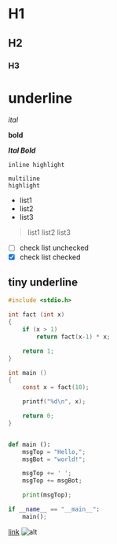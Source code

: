 # H1
## H2
### H3

underline
=========

*ital*

**bold**

***Ital Bold***

`inline highlight`

```
multiline
highlight
```

 - list1
 - list2
 - list3

 > list1
 > list2
 > list3

 - [ ] check list unchecked
 - [x] check list checked

tiny underline
--------------

```C
#include <stdio.h>

int fact (int x)
{
	if (x > 1)
		return fact(x-1) * x;

	return 1;
}

int main ()
{
	const x = fact(10);

	printf("%d\n", x);

	return 0;
}
```

```python

def main ():
	msgTop = "Hello,";
	msgBot = "world!";

	msgTop += ' ';
	msgTop += msgBot;

	print(msgTop);

if __name__ == "__main__":
	main();

```

[link](https://url.com/)
![alt](https://image.com)
